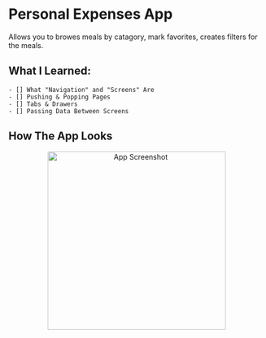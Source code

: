 # Personal Expenses App

Allows you to browes meals by catagory, mark favorites, creates filters for the meals.

## What I Learned:
	- [] What "Navigation" and "Screens" Are
	- [] Pushing & Popping Pages
	- [] Tabs & Drawers
	- [] Passing Data Between Screens
	
## How The App Looks
<p align="center">
  <img src="" width="350" title="App Screenshot">
</p>